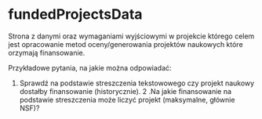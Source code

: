 # fundedProjectsData

Strona z danymi oraz wymaganiami wyjściowymi w projekcie którego celem jest opracowanie metod oceny/generowania projektów naukowych które orzymają finansowanie.

Przykładowe pytania, na jakie można odpowiadać: 
1. Sprawdź na podstawie streszczenia tekstowowego czy projekt naukowy dostałby finansowanie (historycznie).
2 .Na jakie finansowanie na podstawie streszczenia może liczyć  projekt (maksymalne, głównie NSF)?
